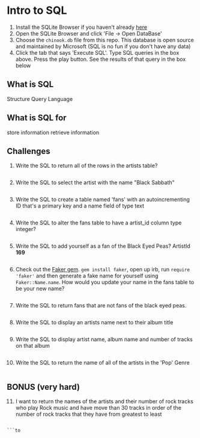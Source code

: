 # Intro to SQL

1. Install the SQLite Browser if you haven't already [here](http://sqlitebrowser.org/)
2. Open the SQLite Browser and click 'File -> Open DataBase'
3. Choose the `chinook.db` file from this repo. This database is open source and maintained by Microsoft (SQL is no fun if you don't have any data)
4. Click the tab that says 'Execute SQL'. Type SQL queries in the box above. Press the play button. See the results of that query in the box below

## What is SQL
Structure Query Language

## What is SQL for
store information
retrieve information

## Challenges

1. Write the SQL to return all of the rows in the artists table?

```SQL

```

2. Write the SQL to select the artist with the name "Black Sabbath"

```SQL

```

3. Write the SQL to create a table named 'fans' with an autoincrementing ID that's a primary key and a name field of type text

```sql

```

4. Write the SQL to alter the fans table to have a artist_id column type integer?

```sql

```

5. Write the SQL to add yourself as a fan of the Black Eyed Peas? ArtistId **169**

```sql

```

6. Check out the [Faker gem](https://github.com/stympy/faker). `gem install faker`, open up irb, run `require 'faker'` and then generate a fake name for yourself using `Faker::Name.name`. How would you update your name in the fans table to be your new name?

   ```sql

   ```

7. Write the SQL to return fans that are not fans of the black eyed peas.

```sql

```

8. Write the SQL to display an artists name next to their album title

```sql

```

9. Write the SQL to display artist name, album name and number of tracks on that album

```sql

```

10. Write the SQL to return the name of all of the artists in the 'Pop' Genre

```sql

```

## BONUS (very hard)

11. I want to return the names of the artists and their number of rock tracks
    who play Rock music
    and have move than 30 tracks
    in order of the number of rock tracks that they have
    from greatest to least

```sql

```to